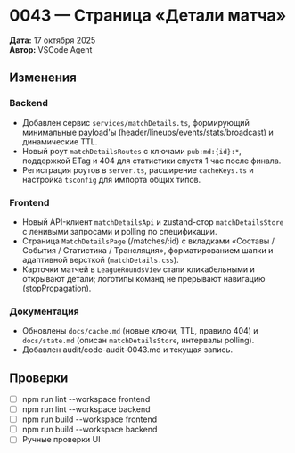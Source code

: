 # 0043 — Страница «Детали матча»

**Дата:** 17 октября 2025  
**Автор:** VSCode Agent

## Изменения

### Backend
- Добавлен сервис `services/matchDetails.ts`, формирующий минимальные payload'ы (header/lineups/events/stats/broadcast) и динамические TTL.
- Новый роут `matchDetailsRoutes` с ключами `pub:md:{id}:*`, поддержкой ETag и 404 для статистики спустя 1 час после финала.
- Регистрация роутов в `server.ts`, расширение `cacheKeys.ts` и настройка `tsconfig` для импорта общих типов.

### Frontend
- Новый API-клиент `matchDetailsApi` и zustand-стор `matchDetailsStore` с ленивыми запросами и polling по спецификации.
- Страница `MatchDetailsPage` (/matches/:id) с вкладками «Составы / События / Статистика / Трансляция», форматированием шапки и адаптивной версткой (`matchDetails.css`).
- Карточки матчей в `LeagueRoundsView` стали кликабельными и открывают детали; логотипы команд не прерывают навигацию (stopPropagation).

### Документация
- Обновлены `docs/cache.md` (новые ключи, TTL, правило 404) и `docs/state.md` (описан `matchDetailsStore`, интервалы polling).
- Добавлен audit/code-audit-0043.md и текущая запись.

## Проверки
- [ ] npm run lint --workspace frontend
- [ ] npm run lint --workspace backend
- [ ] npm run build --workspace frontend
- [ ] npm run build --workspace backend
- [ ] Ручные проверки UI
